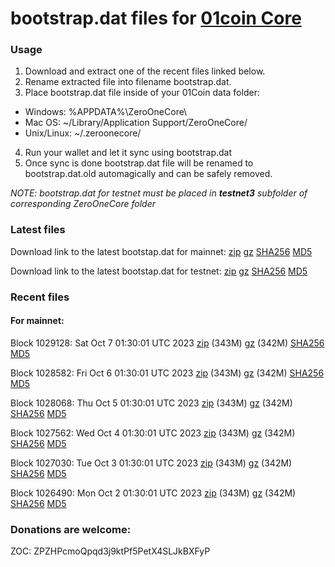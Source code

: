 # bootstrap.dat files for [01coin Core](https://01coin.io)

### Usage

1. Download and extract one of the recent files linked below.
2. Rename extracted file into filename bootstrap.dat.
3. Place bootstrap.dat file inside of your 01Coin data folder:
 - Windows: %APPDATA%\ZeroOneCore\
 - Mac OS: ~/Library/Application Support/ZeroOneCore/
 - Unix/Linux: ~/.zeroonecore/
4. Run your wallet and let it sync using bootstrap.dat
5. Once sync is done bootstrap.dat file will be renamed to bootstrap.dat.old automagically and can be safely removed.

_NOTE: bootstrap.dat for testnet must be placed in **testnet3** subfolder of corresponding ZeroOneCore folder_

### Latest files
Download link to the latest bootstap.dat for mainnet: [zip](https://files.01coin.io/mainnet/bootstrap.dat.zip) [gz](https://files.01coin.io/mainnet/bootstrap.dat.tar.gz) [SHA256](https://files.01coin.io/mainnet/sha256.txt) [MD5](https://files.01coin.io/mainnet/md5.txt)

Download link to the latest bootstap.dat for testnet: [zip](https://files.01coin.io/testnet/bootstrap.dat.zip) [gz](https://files.01coin.io/testnet/bootstrap.dat.tar.gz) [SHA256](https://files.01coin.io/testnet/sha256.txt) [MD5](https://files.01coin.io/testnet/md5.txt)

### Recent files

#### For mainnet:

Block 1029128: Sat Oct  7 01:30:01 UTC 2023 [zip](https://files.01coin.io/mainnet/2023-10-07/bootstrap.dat.zip) (343M) [gz](https://files.01coin.io/mainnet/2023-10-07/bootstrap.dat.tar.gz) (342M) [SHA256](https://files.01coin.io/mainnet/2023-10-07/sha256.txt) [MD5](https://files.01coin.io/mainnet/2023-10-07/md5.txt)

Block 1028582: Fri Oct  6 01:30:01 UTC 2023 [zip](https://files.01coin.io/mainnet/2023-10-06/bootstrap.dat.zip) (343M) [gz](https://files.01coin.io/mainnet/2023-10-06/bootstrap.dat.tar.gz) (342M) [SHA256](https://files.01coin.io/mainnet/2023-10-06/sha256.txt) [MD5](https://files.01coin.io/mainnet/2023-10-06/md5.txt)

Block 1028068: Thu Oct  5 01:30:01 UTC 2023 [zip](https://files.01coin.io/mainnet/2023-10-05/bootstrap.dat.zip) (343M) [gz](https://files.01coin.io/mainnet/2023-10-05/bootstrap.dat.tar.gz) (342M) [SHA256](https://files.01coin.io/mainnet/2023-10-05/sha256.txt) [MD5](https://files.01coin.io/mainnet/2023-10-05/md5.txt)

Block 1027562: Wed Oct  4 01:30:01 UTC 2023 [zip](https://files.01coin.io/mainnet/2023-10-04/bootstrap.dat.zip) (343M) [gz](https://files.01coin.io/mainnet/2023-10-04/bootstrap.dat.tar.gz) (342M) [SHA256](https://files.01coin.io/mainnet/2023-10-04/sha256.txt) [MD5](https://files.01coin.io/mainnet/2023-10-04/md5.txt)

Block 1027030: Tue Oct  3 01:30:01 UTC 2023 [zip](https://files.01coin.io/mainnet/2023-10-03/bootstrap.dat.zip) (343M) [gz](https://files.01coin.io/mainnet/2023-10-03/bootstrap.dat.tar.gz) (342M) [SHA256](https://files.01coin.io/mainnet/2023-10-03/sha256.txt) [MD5](https://files.01coin.io/mainnet/2023-10-03/md5.txt)

Block 1026490: Mon Oct  2 01:30:01 UTC 2023 [zip](https://files.01coin.io/mainnet/2023-10-02/bootstrap.dat.zip) (343M) [gz](https://files.01coin.io/mainnet/2023-10-02/bootstrap.dat.tar.gz) (342M) [SHA256](https://files.01coin.io/mainnet/2023-10-02/sha256.txt) [MD5](https://files.01coin.io/mainnet/2023-10-02/md5.txt)


### Donations are welcome:

ZOC: ZPZHPcmoQpqd3j9ktPf5PetX4SLJkBXFyP
